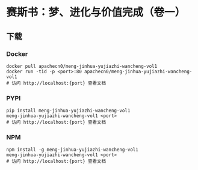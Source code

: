 # 赛斯书：梦、进化与价值完成（卷一）

## 下载

### Docker

```
docker pull apachecn0/meng-jinhua-yujiazhi-wancheng-vol1
docker run -tid -p <port>:80 apachecn0/meng-jinhua-yujiazhi-wancheng-vol1
# 访问 http://localhost:{port} 查看文档
```

### PYPI

```
pip install meng-jinhua-yujiazhi-wancheng-vol1
meng-jinhua-yujiazhi-wancheng-vol1 <port>
# 访问 http://localhost:{port} 查看文档
```

### NPM

```
npm install -g meng-jinhua-yujiazhi-wancheng-vol1
meng-jinhua-yujiazhi-wancheng-vol1 <port>
# 访问 http://localhost:{port} 查看文档
```